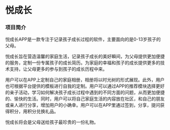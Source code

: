 # 悦成长

### 项目简介

悦成长APP是一款专注于记录孩子成长过程的软件，主要面向的是0-13岁孩子的父母。

悦成长旨在营造温馨的家庭生活，记录孩子成长的美好瞬间，为父母提供更加便捷的服务，定制一份专属孩子的成长简历。为家庭的幸福和孩子的成长提供更多的技术支持，让父母更多的参与到孩子的成长历程中来。

用户可以在APP上定制自己的家庭相册，相册将以时光树的形式展现。此外，用户也可根据平台提供的模板进行自我的定制。用户可以通过APP的推荐模块选择更好的亲子活动，学习如何解决孩子成长过程中遇到的不同方面的问题，从而更加便捷的、愉快的生活。同时，用户可以将自己家庭生活的内容放在社区，和自己的朋友或亲人进行分享，增加用户的小确幸。用户可以在APP里通过签到，分享，提问获得积分，用积分兑换礼品。

悦成长将会是父母送给孩子最珍贵的一份礼物。

